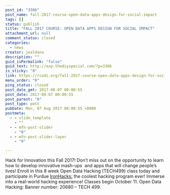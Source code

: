 ```yaml
---
post_id: "3366"
post_name: fall-2017-course-open-data-apps-design-for-social-impact
tags: []
status: publish
title: "FALL 2017 COURSE: OPEN DATA APPS DESIGN FOR SOCIAL IMPACT"
attachment_url: null
comment_status: closed
categories:
  - news
creator: jealdana
description: ""
guid_isPermalink: "false"
guid_text: http://exp.thediyspecial.com/?p=3366
is_sticky: "0"
link: https://rcodi.org/fall-2017-course-open-data-apps-design-for-social-impact/
menu_order: "0"
ping_status: closed
post_date_gmt: 2017-08-07 00:00:55
post_date: 2017-08-07 00:00:55
post_parent: "0"
post_type: post
pubDate: Mon, 07 Aug 2017 00:00:55 +0000
postmeta:
  - - slide_template
    - ""
  - - mfn-post-slider
    - "0"
  - - mfn-post-slider-layer
    - "0"

---
```

Hack for Innovation this Fall 2017! Don’t miss out on the opportunity to learn how to develop innovative mash-ups  and apps that will change people’s lives! Enroll in this 8 week Open Data Hacking (TECH499) class today and participate in Purdue [IronHacks:](http://www.ironhacks.com/) the coolest hacking program ever! Immerse into a real-world hacking experience! Classes begin October 11. Open Data Hacking: Banner number: 20680 – TECH 499.
